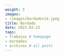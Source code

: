 ```yaml
---
weight: 3
images:
- /images/bordados14.jpeg
title: Bordado
date: 2023-03-23
tags:
- trabajos # homepage
- bordados
- archivos # all posts
---
```


